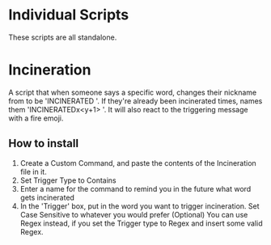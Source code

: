 # Individual Scripts

These scripts are all standalone. 

# Incineration
A script that when someone says a specific word, changes their nickname from <x> to be 'INCINERATED <x>'. If they're already been incinerated <y> times, names them 'INCINERATEDx<y+1> <x>'. It will also react to the triggering message with a fire emoji.

## How to install
1. Create a Custom Command, and paste the contents of the Incineration file in it.
2. Set Trigger Type to Contains
3. Enter a name for the command to remind you in the future what word gets incinerated
4. In the 'Trigger' box, put in the word you want to trigger incineration. Set Case Sensitive to whatever you would prefer 
(Optional) You can use Regex instead, if you set the Trigger type to Regex and insert some valid Regex.